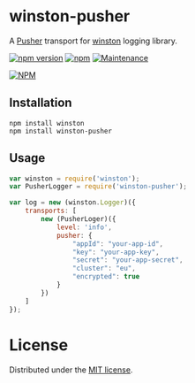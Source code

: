 # winston-pusher 
A [Pusher](https://pusher.com) transport for [winston](https://www.npmjs.com/package/winston) logging library.


[![npm version](https://badge.fury.io/js/winston-pusher.svg)](https://badge.fury.io/js/winston-pusher)
[![npm](https://img.shields.io/npm/dm/winston-pusher.svg)](https://www.npmjs.com/package/winston-pusher)
[![Maintenance](https://img.shields.io/maintenance/yes/2017.svg)](https://www.npmjs.com/package/winston-pusher)

[![NPM](https://nodei.co/npm/winston-pusher.png)](https://nodei.co/npm/winston-pusher/)
## Installation

```
npm install winston
npm install winston-pusher
```

## Usage

```javascript
var winston = require('winston');
var PusherLogger = require('winston-pusher');

var log = new (winston.Logger)({
    transports: [
        new (PusherLoger)({
            level: 'info',
            pusher: {
                "appId": "your-app-id",
                "key": "your-app-key",
                "secret": "your-app-secret",
                "cluster": "eu",
                "encrypted": true
            }
        })
    ]
});


```

# License
Distributed under the [MIT license](https://github.com/meletisf/winston-pusher/blob/master/LICENSE.md).
